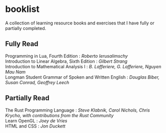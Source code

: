 # booklist

A collection of learning resource books and exercises that I have fully or partially completed.

## Fully Read
Programming in Lua, Fourth Edition : _Roberto Ierusalimschy_  
Introduction to Linear Algebra, Sixth Edition : _Gilbert Strang_  
Introduction to Mathematical Analysis I : _B. Lafferiere, G. Lafferiere, Nguyen Mau Nam_  
Longman Student Grammar of Spoken and Written English : _Douglas Biber, Susan Conrad, Geoffrey Leech_  

## Partially Read
The Rust Programming Language : _Steve Klabnik, Carol Nichols, Chris Krycho, with contributions from the Rust Community_  
Learn OpenGL : _Joey de Vries_  
HTML and CSS : _Jon Duckett_
